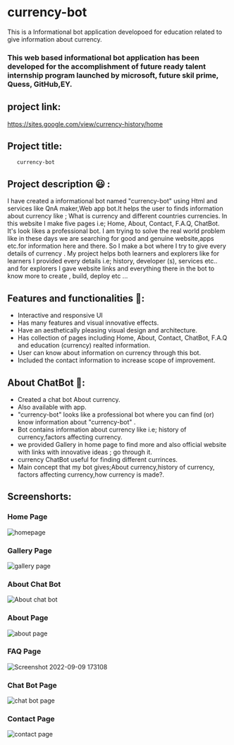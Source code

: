 # currency-bot
This is a Informational bot application developoed for education related to give information about currency.
### This web based informational bot application has been developed for the accomplishment of future ready talent internship program launched by microsoft, future skil prime, Quess, GitHub,EY.

## project link: 
   https://sites.google.com/view/currency-history/home
## Project title: 
       currency-bot
       
## Project description 😃 :      
I have created a informational bot named "currency-bot" using Html and services like QnA maker,Web app bot.It helps the user to finds information about currency like ; What is currency and different countries currencies. In this website I make five pages i.e; Home, About, Contact, F.A.Q, ChatBot. It's look likes a professional bot. I am trying to solve the real world problem like in these days we are searching for  good and genuine website,apps etc.for information here and there. So I make a bot where I try to give every details of currency . My project helps both learners and explorers like for learners I provided every details i.e; history, developer (s), services etc.. and for explorers I gave website links and everything there in the bot to know more to create , build, deploy etc ...                    

## Features and functionalities 🧐:
- Interactive and responsive UI
- Has many features and visual innovative effects.
- Have an aesthetically pleasing visual design and architecture.
- Has collection of pages including Home, About, Contact, ChatBot, F.A.Q and education (currency) realted information.
- User can know about information on currency through this bot.
- Included the contact information to increase scope of improvement.

## About ChatBot 💬: 
- Created a chat bot About currency.
- Also available with app.
- "currency-bot" looks like a professional bot where you can find (or) know information about "currency-bot" .
- Bot contains information about currency like i.e; history of currency,factors affecting currency.
- we provided Gallery in home page to find more and also official website with links with innovative ideas ; go through it.
- currency ChatBot useful for finding different currinces.
- Main concept that my bot gives;About currency,history of currency, factors affecting currency,how currency is made?.

## Screenshorts:
### Home Page 
![homepage](https://user-images.githubusercontent.com/113104912/193407117-961bf87c-b1c8-4e38-b05b-3368739a97d9.jpeg)

### Gallery Page
![gallery page]()

### About Chat Bot 
![About chat bot]()

### About Page
![about page](https://user-images.githubusercontent.com/110820099/189346754-69bfb86a-31ed-4552-bbde-d53775d95e78.png)

### FAQ Page
![Screenshot 2022-09-09 173108](https://user-images.githubusercontent.com/110820099/189346962-c7e59c77-3836-46d0-bba1-ccfdb4ab8743.png)

### Chat Bot Page
![chat bot page](https://user-images.githubusercontent.com/110820099/189347166-48cf0e3a-7a00-4b54-ae6f-b105afe035d4.png)

### Contact Page
![contact page](https://user-images.githubusercontent.com/110820099/189347309-78addadc-e569-4368-aa44-0899923d0d6e.png)





